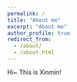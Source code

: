 ```yaml
---
permalink: /
title: "About me"
excerpt: "About me"
author_profile: true
redirect_from: 
  - /about/
  - /about.html
---
```


Hi~ This is Xinmin!

